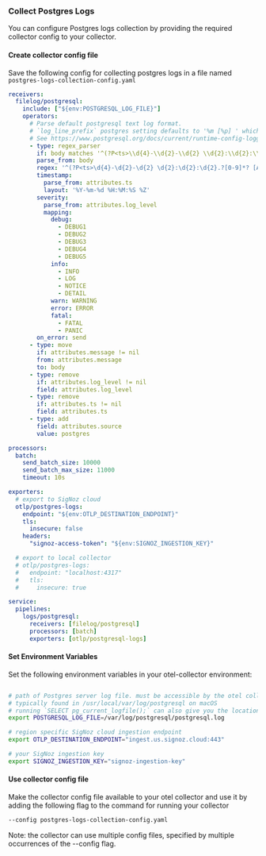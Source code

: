 ### Collect Postgres Logs

You can configure Postgres logs collection by providing the required collector config to your collector.

#### Create collector config file

Save the following config for collecting postgres logs in a file named `postgres-logs-collection-config.yaml`

```yaml
receivers:
  filelog/postgresql:
    include: ["${env:POSTGRESQL_LOG_FILE}"]
    operators:
      # Parse default postgresql text log format.
      # `log_line_prefix` postgres setting defaults to '%m [%p] ' which logs the timestamp and the process ID
      # See https://www.postgresql.org/docs/current/runtime-config-logging.html#GUC-LOG-LINE-PREFIX for more details
      - type: regex_parser
        if: body matches '^(?P<ts>\\d{4}-\\d{2}-\\d{2} \\d{2}:\\d{2}:\\d{2}.?[0-9]*? [A-Z]*) \\[(?P<pid>[0-9]+)\\] (?P<log_level>[A-Z]*). (?P<message>.*)$'
        parse_from: body
        regex: '^(?P<ts>\d{4}-\d{2}-\d{2} \d{2}:\d{2}:\d{2}.?[0-9]*? [A-Z]*) \[(?P<pid>[0-9]+)\] (?P<log_level>[A-Z]*). (?P<message>.*)$'
        timestamp:
          parse_from: attributes.ts
          layout: '%Y-%m-%d %H:%M:%S %Z'
        severity:
          parse_from: attributes.log_level
          mapping:
            debug:
              - DEBUG1
              - DEBUG2
              - DEBUG3
              - DEBUG4
              - DEBUG5
            info:
              - INFO
              - LOG
              - NOTICE
              - DETAIL
            warn: WARNING
            error: ERROR
            fatal:
              - FATAL
              - PANIC
        on_error: send
      - type: move
        if: attributes.message != nil
        from: attributes.message
        to: body
      - type: remove
        if: attributes.log_level != nil
        field: attributes.log_level
      - type: remove
        if: attributes.ts != nil
        field: attributes.ts
      - type: add
        field: attributes.source
        value: postgres

processors:
  batch:
    send_batch_size: 10000
    send_batch_max_size: 11000
    timeout: 10s

exporters:
  # export to SigNoz cloud
  otlp/postgres-logs:
    endpoint: "${env:OTLP_DESTINATION_ENDPOINT}"
    tls:
      insecure: false
    headers:
      "signoz-access-token": "${env:SIGNOZ_INGESTION_KEY}"

  # export to local collector
  # otlp/postgres-logs:
  #   endpoint: "localhost:4317"
  #   tls:
  #     insecure: true

service:
  pipelines:
    logs/postgresql:
      receivers: [filelog/postgresql]
      processors: [batch]
      exporters: [otlp/postgresql-logs]
```

#### Set Environment Variables

Set the following environment variables in your otel-collector environment:

```bash

# path of Postgres server log file. must be accessible by the otel collector
# typically found in /usr/local/var/log/postgresql on macOS
# running `SELECT pg_current_logfile();` can also give you the location of postgresql log file
export POSTGRESQL_LOG_FILE=/var/log/postgresql/postgresql.log

# region specific SigNoz cloud ingestion endpoint
export OTLP_DESTINATION_ENDPOINT="ingest.us.signoz.cloud:443"

# your SigNoz ingestion key
export SIGNOZ_INGESTION_KEY="signoz-ingestion-key"

```

#### Use collector config file

Make the collector config file available to your otel collector and use it by adding the following flag to the command for running your collector  
```bash
--config postgres-logs-collection-config.yaml
```  
Note: the collector can use multiple config files, specified by multiple occurrences of the --config flag.

